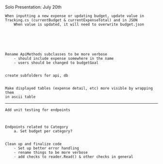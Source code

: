 Solo Presentation: July 20th

    When inputting a new expense or updating budget, update value in
    Tracking.cs (currentBudget & currentExpenseTotal) and in JSON
        When value is updated, it will need to overwrite budget.json

    




    Rename ApiMethods subclasses to be more verbose
        - should include expense somewhere in the name
        - users should be changed to budgetGoal
    

    create subfolders for api, db


    Make displayed tables (expense detail, etc) more visible by wrapping them
    in ascii table


--------------------------------------------------------------------------------


    Add unit testing for endpoints



    Endpoints related to Category
        a. Set budget per category?

    
    Clean up and finalize code
        - Set up better error handling
        - rename things to be more verbose
        - add checks to reader.Read() & other checks in general